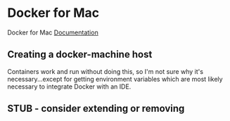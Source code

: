 # Docker for Mac

Docker for Mac [Documentation](https://docs.docker.com/docker-for-mac/)

## Creating a docker-machine host

Containers work and run without doing this, so I'm not sure why it's necessary...except for getting environment variables which are most likely necessary to integrate Docker with an IDE.

## STUB - consider extending or removing